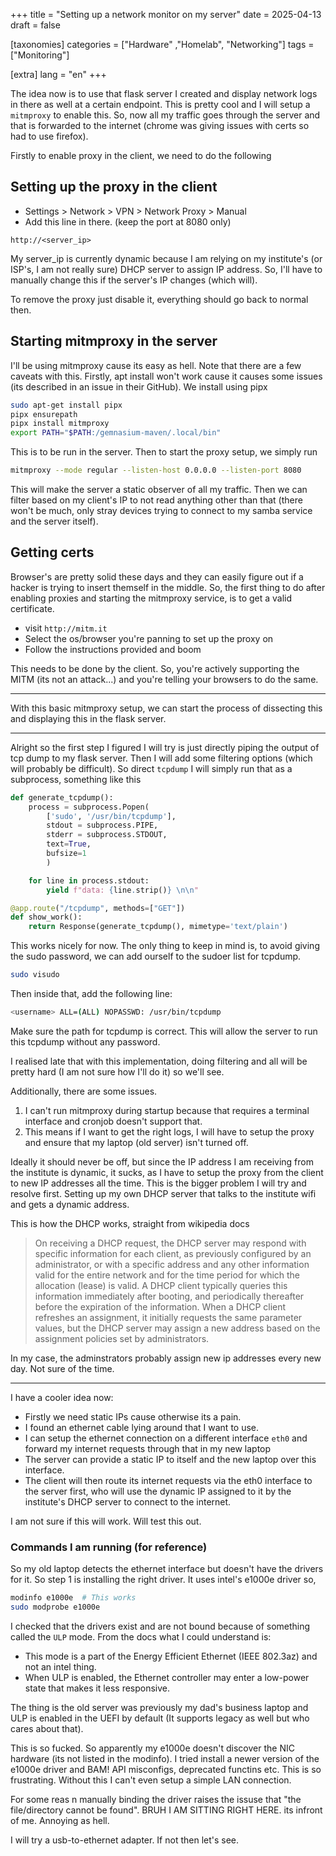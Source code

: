 +++
title = "Setting up a network monitor on my server"
date = 2025-04-13
draft = false

[taxonomies]
categories = ["Hardware" ,"Homelab", "Networking"]
tags = ["Monitoring"]

[extra]
lang = "en"
+++

The idea now is to use that flask server I created and display network logs in there as well at a certain endpoint. This is pretty cool and I will setup a `mitmproxy` to enable this. So, now all my traffic goes through the server and that is forwarded to the internet (chrome was giving issues with certs so had to use firefox).

Firstly to enable proxy in the client, we need to do the following

## Setting up the proxy in the client

- Settings > Network > VPN > Network Proxy > Manual
- Add this line in there. (keep the port at 8080 only)
```
http://<server_ip>
```

My server_ip is currently dynamic because I am relying on my institute's (or ISP's, I am not really sure) DHCP server to assign IP address. So, I'll have to manually change this if the server's IP changes (which will). 

To remove the proxy just disable it, everything should go back to normal then.

## Starting mitmproxy in the server

I'll be using mitmproxy cause its easy as hell. Note that there are a few caveats with this. Firstly, apt install won't work cause it causes some issues (its described in an issue in their GitHub). We install using pipx

```sh
sudo apt-get install pipx
pipx ensurepath
pipx install mitmproxy
export PATH="$PATH:/gemnasium-maven/.local/bin"
```

This is to be run in the server. Then to start the proxy setup, we simply run

```sh
mitmproxy --mode regular --listen-host 0.0.0.0 --listen-port 8080
```

This will make the server a static observer of all my traffic. Then we can filter based on my client's IP to not read anything other than that (there won't be much, only stray devices trying to connect to my samba service and the server itself).

## Getting certs

Browser's are pretty solid these days and they can easily figure out if a hacker is trying to insert themself in the middle. So, the first thing to do after enabling proxies and starting the mitmproxy service, is to get a valid certificate.

- visit `http://mitm.it`
- Select the os/browser you're panning to set up the proxy on
- Follow the instructions provided and boom

This needs to be done by the client. So, you're actively supporting the MITM (its not an attack...) and you're telling your browsers to do the same.

---

With this basic mitmproxy setup, we can start the process of dissecting this and displaying this in the flask server.

---

Alright so the first step I figured I will try is just directly piping the output of tcp dump to my flask server. Then I will add some filtering options (which will probably be difficult). So direct `tcpdump` I will simply run that as a subprocess, something like this

```py
def generate_tcpdump():
    process = subprocess.Popen(
        ['sudo', '/usr/bin/tcpdump'],
        stdout = subprocess.PIPE,
        stderr = subprocess.STDOUT,
        text=True,
        bufsize=1
        )

    for line in process.stdout:
        yield f"data: {line.strip()} \n\n"

@app.route("/tcpdump", methods=["GET"])
def show_work():
    return Response(generate_tcpdump(), mimetype='text/plain')
```

This works nicely for now. The only thing to keep in mind is, to avoid giving the sudo password, we can add ourself to the sudoer list for tcpdump.

```sh
sudo visudo
```

Then inside that, add the following line:
```sh
<username> ALL=(ALL) NOPASSWD: /usr/bin/tcpdump
```
Make sure the path for tcpdump is correct. This will allow the server to run this tcpdump without any password. 

I realised late that with this implementation, doing filtering and all will be pretty hard (I am not sure how I'll do it) so we'll see.

Additionally, there are some issues.

1. I can't run mitmproxy during startup because that requires a terminal interface and cronjob doesn't support that.
2. This means if I want to get the right logs, I will have to setup the proxy and ensure that my laptop (old server) isn't turned off.

Ideally it should never be off, but since the IP address I am receiving from the institute is dynamic, it sucks, as I have to setup the proxy from the client to new IP addresses all the time. This is the bigger problem I will try and resolve first. Setting up my own DHCP server that talks to the institute wifi and gets a dynamic address.

This is how the DHCP works, straight from wikipedia docs

> On receiving a DHCP request, the DHCP server may respond with specific information for each client, as previously configured by an administrator, or with a specific address and any other information valid for the entire network and for the time period for which the allocation (lease) is valid. A DHCP client typically queries this information immediately after booting, and periodically thereafter before the expiration of the information. When a DHCP client refreshes an assignment, it initially requests the same parameter values, but the DHCP server may assign a new address based on the assignment policies set by administrators.

In my case, the adminstrators probably assign new ip addresses every new day. Not sure of the time.

---

I have a cooler idea now:

- Firstly we need static IPs cause otherwise its a pain.
- I found an ethernet cable lying around that I want to use.
- I can setup the ethernet connection on a different interface `eth0` and forward my internet requests through that in my new laptop
- The server can provide a static IP to itself and the new laptop over this interface.
- The client will then route its internet requests via the eth0 interface to the server first, who will use the dynamic IP assigned to it by the institute's DHCP server to connect to the internet.

I am not sure if this will work. Will test this out.

### Commands I am running (for reference)

So my old laptop detects the ethernet interface but doesn't have the drivers for it. So step 1 is installing the right driver. It uses intel's e1000e driver so,

```sh
modinfo e1000e  # This works
sudo modprobe e1000e
```

I checked that the drivers exist and are not bound because of something called the `ULP` mode. From the docs what I could understand is:

- This mode is a part of the Energy Efficient Ethernet (IEEE 802.3az) and not an intel thing.
- When ULP is enabled, the Ethernet controller may enter a low-power state that makes it less responsive.

The thing is the old server was previously my dad's business laptop and ULP is enabled in the UEFI by default (It supports legacy as well but who cares about that).

This is so fucked. So apparently my e1000e doesn't discover the NIC hardware (its not listed in the modinfo). I tried install a newer version of the e1000e driver and BAM! API misconfigs, deprecated functins etc. This is so frustrating. Without this I can't even setup a simple LAN connection.

For some reas n manually binding the driver raises the issuse that "the file/directory cannot be found". BRUH I AM SITTING RIGHT HERE. its infront of me. Annoying as hell.

I will try a usb-to-ethernet adapter. If not then let's see.